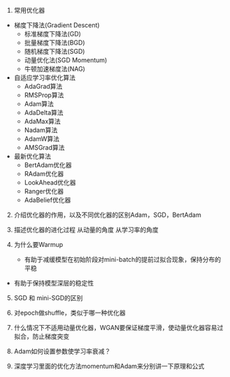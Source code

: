 1. 常用优化器

  * 梯度下降法(Gradient Descent)
    * 标准梯度下降法(GD)
    * 批量梯度下降法(BGD)
    * 随机梯度下降法(SGD)
    * 动量优化法(SGD Momentum)
    * 牛顿加速梯度法(NAG)
  * 自适应学习率优化算法
    * AdaGrad算法
    * RMSProp算法
    * Adam算法
    * AdaDelta算法
    * AdaMax算法
    * Nadam算法
    * AdamW算法
    * AMSGrad算法
  * 最新优化算法
    * BertAdam优化器
    * RAdam优化器
    * LookAhead优化器
    * Ranger优化器
    * AdaBelief优化器

  

2. 介绍优化器的作用，以及不同优化器的区别Adam，SGD，BertAdam

3. 描述优化器的进化过程
从动量的角度
从学习率的角度

4. 为什么要Warmup
	
	* 有助于减缓模型在初始阶段对mini-batch的提前过拟合现象，保持分布的平稳
* 有助于保持模型深层的稳定性
	
5. SGD 和 mini-SGD的区别

6. 对epoch做shuffle，类似于哪一种优化器

7. 什么情况下不适用动量优化器，WGAN要保证梯度平滑，使动量优化器容易过拟合，防止梯度突变

8. Adam如何设置参数使学习率衰减？

9. 深度学习里面的优化方法momentum和Adam来分别讲一下原理和公式
